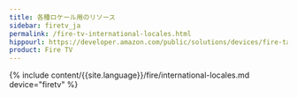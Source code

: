 ```yaml
---
title: 各種ロケール用のリソース
sidebar: firetv_ja
permalink: /fire-tv-international-locales.html
hippourl: https://developer.amazon.com/public/solutions/devices/fire-tablets/app-development/07-resources-for-international-locales
product: Fire TV
---
```


{% include content/{{site.language}}/fire/international-locales.md device="firetv" %}
